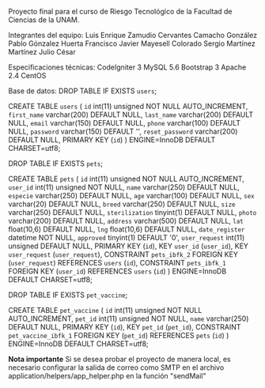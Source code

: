 Proyecto final para el curso de Riesgo Tecnológico de la Facultad de Ciencias de la UNAM.

Integrantes del equipo:
Luis Enrique Zamudio Cervantes
Camacho González Pablo
Gónzalez Huerta Francisco Javier
Mayesell Colorado Sergio
Martínez Martínez Julio César


Especificaciones técnicas:
CodeIgniter 3
MySQL 5.6
Bootstrap 3
Apache 2.4
CentOS

Base de datos: 
DROP TABLE IF EXISTS `users`;

CREATE TABLE `users` (
  `id` int(11) unsigned NOT NULL AUTO_INCREMENT,
  `first_name` varchar(200) DEFAULT NULL,
  `last_name` varchar(200) DEFAULT NULL,
  `email` varchar(150) DEFAULT NULL,
  `phone` varchar(100) DEFAULT NULL,
  `password` varchar(150) DEFAULT '',
  `reset_password` varchar(200) DEFAULT NULL,
  PRIMARY KEY (`id`)
) ENGINE=InnoDB DEFAULT CHARSET=utf8;





DROP TABLE IF EXISTS `pets`;

CREATE TABLE `pets` (
  `id` int(11) unsigned NOT NULL AUTO_INCREMENT,
  `user_id` int(11) unsigned NOT NULL,
  `name` varchar(250) DEFAULT NULL,
  `especie` varchar(250) DEFAULT NULL,
  `age` varchar(100) DEFAULT NULL,
  `sex` varchar(20) DEFAULT NULL,
  `breed` varchar(250) DEFAULT NULL,
  `size` varchar(250) DEFAULT NULL,
  `sterilization` tinyint(1) DEFAULT NULL,
  `photo` varchar(200) DEFAULT NULL,
  `address` varchar(500) DEFAULT NULL,
  `lat` float(10,6) DEFAULT NULL,
  `lng` float(10,6) DEFAULT NULL,
  `date_register` datetime NOT NULL,
  `approved` tinyint(1) DEFAULT '0',
  `user_request` int(11) unsigned DEFAULT NULL,
  PRIMARY KEY (`id`),
  KEY `user_id` (`user_id`),
  KEY `user_request` (`user_request`),
  CONSTRAINT `pets_ibfk_2` FOREIGN KEY (`user_request`) REFERENCES `users` (`id`),
  CONSTRAINT `pets_ibfk_1` FOREIGN KEY (`user_id`) REFERENCES `users` (`id`)
) ENGINE=InnoDB DEFAULT CHARSET=utf8;

DROP TABLE IF EXISTS `pet_vaccine`;

CREATE TABLE `pet_vaccine` (
  `id` int(11) unsigned NOT NULL AUTO_INCREMENT,
  `pet_id` int(11) unsigned NOT NULL,
  `name` varchar(250) DEFAULT NULL,
  PRIMARY KEY (`id`),
  KEY `pet_id` (`pet_id`),
  CONSTRAINT `pet_vaccine_ibfk_1` FOREIGN KEY (`pet_id`) REFERENCES `pets` (`id`)
) ENGINE=InnoDB DEFAULT CHARSET=utf8;

**Nota importante**
Si se desea probar el proyecto de manera local, es necesario configurar la 
salida de correo como SMTP en el archivo application/helpers/app_helper.php 
en la función "sendMail" 
